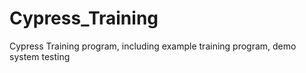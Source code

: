 # Cypress_Training
Cypress Training program, including example training program, demo system testing
